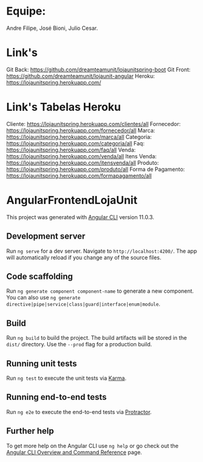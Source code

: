 # Equipe:
  Andre Filipe, José Bioni, Julio Cesar.

# Link's
  Git Back: https://github.com/dreamteamunit/lojaunitspring-boot
	Git Front: https://github.com/dreamteamunit/lojaunit-angular
	Heroku: https://lojaunitspring.herokuapp.com/
  
# Link's Tabelas Heroku
  Cliente: https://lojaunitspring.herokuapp.com/clientes/all
	Fornecedor: https://lojaunitspring.herokuapp.com/fornecedor/all
	Marca: https://lojaunitspring.herokuapp.com/marca/all
	Categoria: https://lojaunitspring.herokuapp.com/categoria/all
	Faq: https://lojaunitspring.herokuapp.com/faq/all
	Venda: https://lojaunitspring.herokuapp.com/venda/all
	Itens Venda: https://lojaunitspring.herokuapp.com/itensvenda/all
	Produto: https://lojaunitspring.herokuapp.com/produto/all
	Forma de Pagamento: https://lojaunitspring.herokuapp.com/formapagamento/all


# AngularFrontendLojaUnit

This project was generated with [Angular CLI](https://github.com/angular/angular-cli) version 11.0.3.

## Development server

Run `ng serve` for a dev server. Navigate to `http://localhost:4200/`. The app will automatically reload if you change any of the source files.

## Code scaffolding

Run `ng generate component component-name` to generate a new component. You can also use `ng generate directive|pipe|service|class|guard|interface|enum|module`.

## Build

Run `ng build` to build the project. The build artifacts will be stored in the `dist/` directory. Use the `--prod` flag for a production build.

## Running unit tests

Run `ng test` to execute the unit tests via [Karma](https://karma-runner.github.io).

## Running end-to-end tests

Run `ng e2e` to execute the end-to-end tests via [Protractor](http://www.protractortest.org/).

## Further help

To get more help on the Angular CLI use `ng help` or go check out the [Angular CLI Overview and Command Reference](https://angular.io/cli) page.
